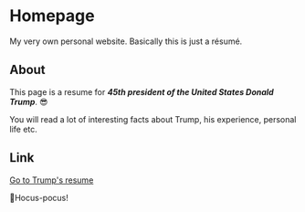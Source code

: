 # Homepage
My very own personal website. Basically this is just a résumé.

## About
This page is a resume for ***45th president of the United States Donald Trump***. :sunglasses:

You will read a lot of interesting facts about Trump, his experience, personal life etc.
## Link
[Go to Trump's resume](https://goldonmyrist.github.io/homepage/)

🧙Hocus-pocus!